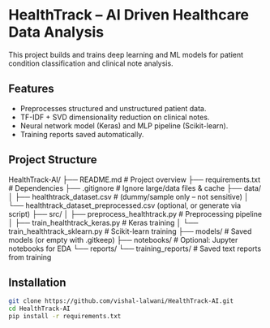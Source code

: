 # HealthTrack – AI Driven Healthcare Data Analysis

This project builds and trains deep learning and ML models for patient condition classification and clinical note analysis.

## Features
- Preprocesses structured and unstructured patient data.
- TF-IDF + SVD dimensionality reduction on clinical notes.
- Neural network model (Keras) and MLP pipeline (Scikit-learn).
- Training reports saved automatically.

## Project Structure
HealthTrack-AI/
├── README.md                        # Project overview
├── requirements.txt                 # Dependencies
├── .gitignore                       # Ignore large/data files & cache
├── data/
│   ├── healthtrack_dataset.csv       # (dummy/sample only – not sensitive)
│   └── healthtrack_dataset_preprocessed.csv (optional, or generate via script)
├── src/
│   ├── preprocess_healthtrack.py    # Preprocessing pipeline
│   ├── train_healthtrack_keras.py   # Keras training
│   └── train_healthtrack_sklearn.py # Scikit-learn training
├── models/                          # Saved models (or empty with .gitkeep)
├── notebooks/                       # Optional: Jupyter notebooks for EDA
└── reports/
    └── training_reports/            # Saved text reports from training


## Installation
```bash
git clone https://github.com/vishal-lalwani/HealthTrack-AI.git
cd HealthTrack-AI
pip install -r requirements.txt
